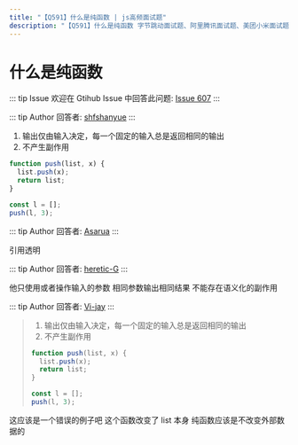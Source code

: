 ```yaml
---
title: "【Q591】什么是纯函数 | js高频面试题"
description: "【Q591】什么是纯函数 字节跳动面试题、阿里腾讯面试题、美团小米面试题。"
---
```


# 什么是纯函数

::: tip Issue
欢迎在 Gtihub Issue 中回答此问题: [Issue 607](https://github.com/shfshanyue/Daily-Question/issues/607)
:::

::: tip Author
回答者: [shfshanyue](https://github.com/shfshanyue)
:::

1. 输出仅由输入决定，每一个固定的输入总是返回相同的输出
2. 不产生副作用

```js
function push(list, x) {
  list.push(x);
  return list;
}

const l = [];
push(l, 3);
```

::: tip Author
回答者: [Asarua](https://github.com/Asarua)
:::

引用透明

::: tip Author
回答者: [heretic-G](https://github.com/heretic-G)
:::

他只使用或者操作输入的参数
相同参数输出相同结果
不能存在语义化的副作用

::: tip Author
回答者: [Vi-jay](https://github.com/Vi-jay)
:::

> 1. 输出仅由输入决定，每一个固定的输入总是返回相同的输出
> 2. 不产生副作用
>
> ```js
> function push(list, x) {
>   list.push(x);
>   return list;
> }
>
> const l = [];
> push(l, 3);
> ```

这应该是一个错误的例子吧 这个函数改变了 list 本身 纯函数应该是不改变外部数据的
